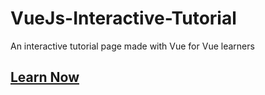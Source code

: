 # VueJs-Interactive-Tutorial
An interactive tutorial page made with Vue for Vue learners 
## [Learn Now](https://created-by-varun.github.io/VueJs-Interactive-Tutorial/)
